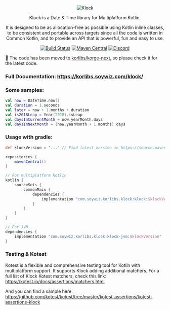 <p align="center">
    <img alt="Klock" src="/assets/klock_256.png" />
</p>

<p align="center">
    Klock is a Date & Time library for Multiplatform Kotlin.
</p>

<p align="center">
    It is designed to be as allocation-free as possible using Kotlin inline classes,
    to be consistent and portable across targets since all the code is written in Common Kotlin,
    and to provide an API that is powerful, fun and easy to use.
</p>

<!-- BADGES -->
<p align="center">
	<a href="https://github.com/korlibs/klock/actions"><img alt="Build Status" src="https://github.com/korlibs/klock/workflows/CI/badge.svg" /></a>
    <a href="https://search.maven.org/artifact/com.soywiz.korlibs.klock/klock"><img alt="Maven Central" src="https://img.shields.io/maven-central/v/com.soywiz.korlibs.klock/klock"></a>
	<a href="https://discord.korge.org/"><img alt="Discord" src="https://img.shields.io/discord/728582275884908604?logo=discord" /></a>
</p>
<!-- /BADGES -->

📓 The code has been moved to [korlibs/korge-next](https://github.com/korlibs/korge-next), so please check it for the latest code.

### Full Documentation: <https://korlibs.soywiz.com/klock/>

### Some samples:

```kotlin
val now = DateTime.now()
val duration = 1.seconds
val later = now + 1.months + duration
val is2018Leap = Year(2018).isLeap
val daysInCurrentMonth = now.yearMonth.days
val daysInNextMonth = (now.yearMonth + 1.months).days
```

### Usage with gradle:

```groovy
def klockVersion = "..." // Find latest version in https://search.maven.org/artifact/com.soywiz.korlibs.klock/klock

repositories {
    mavenCentral()
}

// For multiplatform Kotlin
kotlin {
    sourceSets {
        commonMain {
            dependencies {
                implementation "com.soywiz.korlibs.klock:klock:$klockVersion" // Common 
            }
        }
    }
}

// For JVM
dependencies {
    implementation "com.soywiz.korlibs.klock:klock-jvm:$klockVersion"
}
```

### Testing & Kotest

Kotest is a flexible and comprehensive testing tool for Kotlin with multiplatform support.
It supports Klock adding additional matchers. For a full list of Klock Kotest matchers, check this link:
<https://kotest.io/docs/assertions/matchers.html>

And you can find a sample here: <https://github.com/kotest/kotest/tree/master/kotest-assertions/kotest-assertions-klock>
